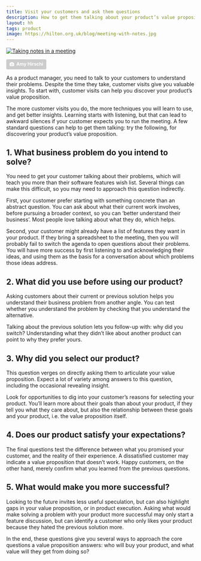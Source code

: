 ```yaml
---
title: Visit your customers and ask them questions
description: How to get them talking about your product’s value proposition
layout: hh
tags: product
image: https://hilton.org.uk/blog/meeting-with-notes.jpg
---
```


<!-- 
1. What business problem do you intend to solve?
2. What did you use before using our product? Why did you switch?
3. Why did you select our product?
4. Does our product satisfy your expectations?
5. What would make solving your problem with our product more successful?
-->

[![Taking notes in a meeting](meeting-with-notes.jpg)](https://unsplash.com/photos/JaoVGh5aJ3E)

<a style="background-color:#ccc;color:white;text-decoration:none;padding:4px 6px;font-family:-apple-system, sans-serif;font-size:12px;font-weight:bold;line-height:1.2;display:inline-block;border-radius:3px" href="https://unsplash.com/photos/JaoVGh5aJ3E" rel="noopener noreferrer" title="Photo by Amy Hirschi"><span style="display:inline-block;padding:2px 3px"><svg xmlns="http://www.w3.org/2000/svg" style="height:12px;width:auto;position:relative;vertical-align:middle;top:-1px;fill:white" viewBox="0 0 32 32"><title>unsplash-logo</title><path d="M20.8 18.1c0 2.7-2.2 4.8-4.8 4.8s-4.8-2.1-4.8-4.8c0-2.7 2.2-4.8 4.8-4.8 2.7.1 4.8 2.2 4.8 4.8zm11.2-7.4v14.9c0 2.3-1.9 4.3-4.3 4.3h-23.4c-2.4 0-4.3-1.9-4.3-4.3v-15c0-2.3 1.9-4.3 4.3-4.3h3.7l.8-2.3c.4-1.1 1.7-2 2.9-2h8.6c1.2 0 2.5.9 2.9 2l.8 2.4h3.7c2.4 0 4.3 1.9 4.3 4.3zm-8.6 7.5c0-4.1-3.3-7.5-7.5-7.5-4.1 0-7.5 3.4-7.5 7.5s3.3 7.5 7.5 7.5c4.2-.1 7.5-3.4 7.5-7.5z"></path></svg></span><span style="display:inline-block;padding:2px 3px">Amy Hirschi</span></a>

As a product manager, you need to talk to your customers to understand their problems.
Despite the time they take, customer visits give you valuable insights.
To start with, customer visits can help you discover your product’s value proposition.

The more customer visits you do, the more techniques you will learn to use, and get better insights.
Learning starts with listening, but that can lead to awkward silences if your customer expects you to run the meeting.
A few standard questions can help to get them talking: try the following, for discovering your product’s value proposition.

## 1. What business problem do you intend to solve?

You need to get your customer talking about their problems, which will teach you more than their software features wish list.
Several things can make this difficult, so you may need to approach this question indirectly.

First, your customer prefer starting with something concrete than an abstract question.
You can ask about what their current work involves, before pursuing a broader context, so you can ‘better understand their business’.
Most people love talking about what they do, which helps.

Second, your customer might already have a list of features they want in your product.
If they bring a spreadsheet to the meeting, then you will probably fail to switch the agenda to open questions about their problems.
You will have more success by first listening to and acknowledging their ideas, and using them as the basis for a conversation about which problems those ideas address.

## 2. What did you use before using our product? 

Asking customers about their current or previous solution helps you understand their business problem from another angle.
You can test whether you understand the problem by checking that you understand the alternative.

Talking about the previous solution lets you follow-up with: why did you switch?
Understanding what they didn’t like about another product can point to why they prefer yours.

## 3. Why did you select our product?

This question verges on directly asking them to articulate your value proposition.
Expect a lot of variety among answers to this question, including the occasional revealing insight.

Look for opportunities to dig into your customer’s reasons for selecting your product.
You’ll learn more about their goals than about your product, if they tell you what they care about, but also the relationship between these goals and your product, i.e. the value proposition itself.

## 4. Does our product satisfy your expectations?

The final questions test the difference between what you promised your customer, and the reality of their experience.
A dissatisfied customer may indicate a value proposition that doesn’t work.
Happy customers, on the other hand, merely confirm what you learned from the previous questions.

## 5. What would make you more successful?

Looking to the future invites less useful speculation, but can also highlight gaps in your value proposition, or in product execution.
Asking what would make solving a problem with your product more successful may only start a feature discussion, but can identify a customer who only likes your product because they hated the previous solution more.

In the end, these questions give you several ways to approach the core questions a value proposition answers: who will buy your product, and what value will they get from doing so?
